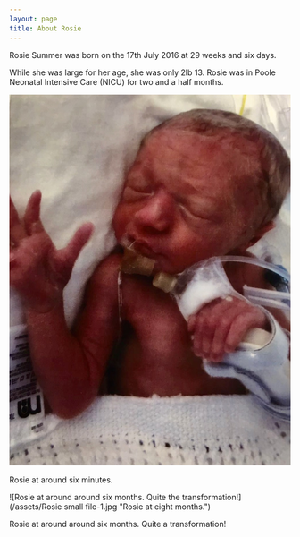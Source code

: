 ```yaml
---
layout: page
title: About Rosie
---
```


<p class="message">
  Rosie Summer was born on the 17th July 2016 at 29 weeks and six days.
</p>

While she was large for her age, she was only 2lb 13. Rosie was in Poole Neonatal Intensive Care (NICU) for two and a half months.

![Rosie at around six minutes.](/assets/Rosie_8_mins.jpg "Rosie at eight minutes.")
<p class="message">
  Rosie at around six minutes.
</p>

![Rosie at around around six months. Quite the transformation!](/assets/Rosie small file-1.jpg "Rosie at eight months.")
<p class="message">
Rosie at around around six months. Quite a transformation!
</p>
